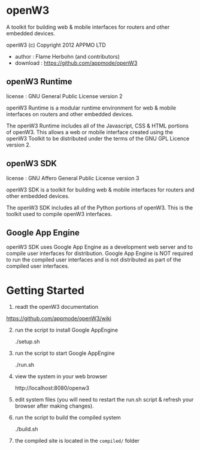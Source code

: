 openW3
======

A toolkit for building web & mobile interfaces for routers and other embedded 
devices.

openW3 (c) Copyright 2012 APPMO LTD

* author    : Flame Herbohn (and contributors)
* download  : https://github.com/appmode/openW3

openW3 Runtime
--------------

license   : GNU General Public License version 2
 
openW3 Runtime is a modular runtime environment for web & mobile interfaces 
on routers and other embedded devices.
 
The openW3 Runtime includes all of the Javascript, CSS & HTML portions of
openW3. This allows a web or mobile interface created using the 
openW3 Toolkit to be distributed under the terms of the GNU GPL Licence
version 2.

openW3 SDK
----------

license   : GNU Affero General Public License version 3
 
openW3 SDK is a toolkit for building web & mobile interfaces for routers and 
other embedded devices.
 
The openW3 SDK includes all of the Python portions of openW3. This is the 
toolkit used to compile openW3 interfaces.

Google App Engine
-----------------

openW3 SDK uses Google App Engine as a development web server and to compile 
user interfaces for distribution. Google App Engine is NOT required to run the 
compiled user interfaces and is not distributed as part of the compiled 
user interfaces.


Getting Started
===============

1) readt the openW3 documentation

https://github.com/appmode/openW3/wiki

2) run the script to install Google AppEngine

    ./setup.sh

3) run the script to start Google AppEngine

    ./run.sh

4) view the system in your web browser

    http://localhost:8080/openw3

5) edit system files (you will need to restart the run.sh script & refresh your
browser after making changes).

6) run the script to build the compiled system

    ./build.sh

7) the compiled site is located in the `compiled/` folder
